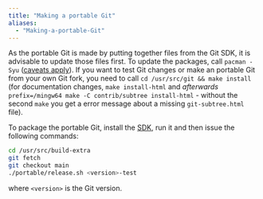 ```yaml
---
title: "Making a portable Git"
aliases:
  - "Making-a-portable-Git"
---
```

As the portable Git is made by putting together files from the Git SDK, it is advisable to update those files first. To update the packages, call `pacman -Syu` ([caveats apply](./package-management.html#updating-msys2-runtime-pacman-and-bash)). If you want to test Git changes or make an portable Git from your own Git fork, you need to call `cd /usr/src/git && make install` (for documentation changes, `make install-html` and *afterwards* `prefix=/mingw64 make -C contrib/subtree install-html` - without the second `make` you get a error message about a missing `git-subtree.html` file).

To package the portable Git, install the [SDK](https://gitforwindows.org/#download-sdk), run it and then issue the following commands:

```bash
cd /usr/src/build-extra
git fetch
git checkout main
./portable/release.sh <version>-test
```

where `<version>` is the Git version.

